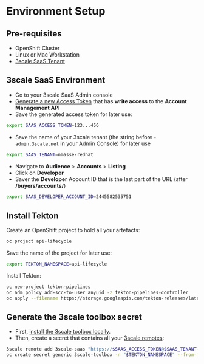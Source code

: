 # Environment Setup

## Pre-requisites

- OpenShift Cluster
- Linux or Mac Workstation
- [3scale SaaS Tenant](https://www.3scale.net/signup)

## 3scale SaaS Environment

- Go to your 3scale SaaS Admin console
- [Generate a new Access Token](https://access.redhat.com/documentation/en-us/red_hat_3scale/2-saas/html/accounts/tokens) that has **write access** to the **Account Management API**
- Save the generated access token for later use:

```sh
export SAAS_ACCESS_TOKEN=123...456
```

- Save the name of your 3scale tenant (the string before `-admin.3scale.net` in your Admin Console) for later use

```sh
export SAAS_TENANT=nmasse-redhat
```

- Navigate to **Audience** > **Accounts** > **Listing**
- Click on **Developer**
- Saver the **Developer** Account ID that is the last part of the URL (after **/buyers/accounts/**)

```sh
export SAAS_DEVELOPER_ACCOUNT_ID=2445582535751
```

## Install Tekton

Create an OpenShift project to hold all your artefacts:

```sh
oc project api-lifecycle
```

Save the name of the project for later use:

```sh
export TEKTON_NAMESPACE=api-lifecycle
```

Install Tekton:

```sh
oc new-project tekton-pipelines
oc adm policy add-scc-to-user anyuid -z tekton-pipelines-controller
oc apply --filename https://storage.googleapis.com/tekton-releases/latest/release.yaml
```

## Generate the 3scale toolbox secret

- First, [install the 3scale toolbox locally](https://github.com/3scale/3scale_toolbox#installation).
- Then, create a secret that contains all your [3scale remotes](https://github.com/3scale/3scale_toolbox/blob/master/docs/remotes.md):

```sh
3scale remote add 3scale-saas "https://$SAAS_ACCESS_TOKEN@$SAAS_TENANT-admin.3scale.net/"
oc create secret generic 3scale-toolbox -n "$TEKTON_NAMESPACE" --from-file="$HOME/.3scalerc.yaml"
```
